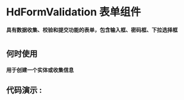 # HdFormValidation 表单组件

#### 具有数据收集、校验和提交功能的表单，包含输入框、密码框、下拉选择框

#

#

## 何时使用

#### 用于创建一个实体或收集信息

## 代码演示 :
